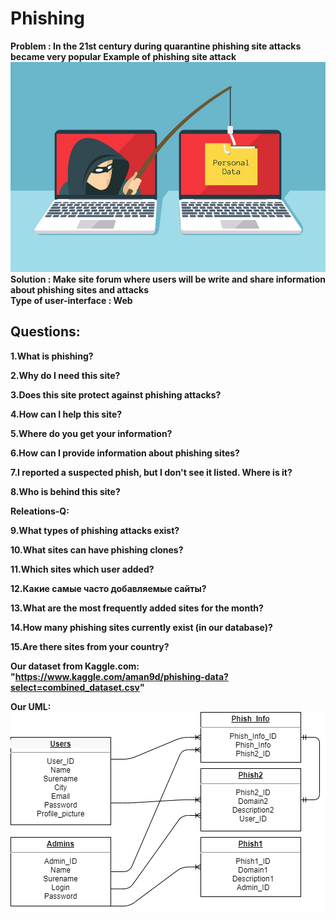 # Phishing
<b> Problem <b> : In the 21st century during quarantine phishing site attacks became very popular
Example of phishing site attack
![alt text](photo.jpeg "Title")
<b> Solution <b>: Make site forum where users will be write and share information about phishing sites and attacks\
<b> Type of user-interface <b> : Web

## Questions:

1.What is phishing?

2.Why do I need this site?

3.Does this site protect against phishing attacks?

4.How can I help this site?

5.Where do you get your information?

6.How can I provide information about phishing sites?

7.I reported a suspected phish, but I don't see it listed. Where is it?

8.Who is behind this site?

Releations-Q:

9.What types of phishing attacks exist?

10.What sites can have phishing clones?

11.Which sites which user added?

12.Какие самые часто добавляемые сайты?

13.What are the most frequently added sites for the month?

14.How many phishing sites currently exist (in our database)?

15.Are there sites from your country?

Our dataset from Kaggle.com: "https://www.kaggle.com/aman9d/phishing-data?select=combined_dataset.csv"

Our UML: ![alt text](Satan7172-UseCase-UML.png "Title")
